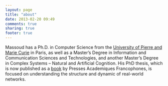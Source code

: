 ```yaml
---
layout: page
title: "about"
date: 2013-02-20 09:49
comments: true
sharing: true
footer: true
---
```

<!-- Massoud works these days as a Lead/Senior Data Scientist at [Trulioo](https://www.trulioo.com) 
where he is responsible for data analysis, optimization, and machine learning applications for Trulioo scoring algorithms. 
 -->
Massoud has a Ph.D. in Computer Science from the [University of Pierre and Marie Curie](http://www.upmc.fr/en/index.html) in Paris, as well as a Master’s Degree in Information and Communication Sciences and Technologies, and another Master’s Degree in Complex Systems – Natural and Artificial Cognition. His PhD thesis, which is now published as a 
[book](http://www.amazon.com/Coeurs-stables-communaut%C3%A9s-graphes-terrain/dp/3838171047/ref=sr_1_1?s=books&ie=UTF8&qid=1353697509&sr=1-1) by Presses Academiques Francophones, is focused on understanding the structure and dynamic of real-world networks.

